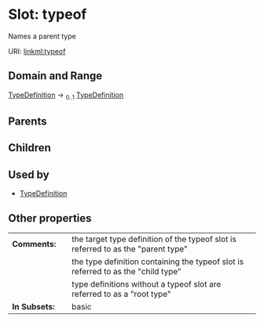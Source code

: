 
# Slot: typeof


Names a parent type

URI: [linkml:typeof](https://w3id.org/linkml/typeof)


## Domain and Range

[TypeDefinition](TypeDefinition.md) &#8594;  <sub>0..1</sub> [TypeDefinition](TypeDefinition.md)

## Parents


## Children


## Used by

 * [TypeDefinition](TypeDefinition.md)

## Other properties

|  |  |  |
| --- | --- | --- |
| **Comments:** | | the target type definition of the typeof slot is referred to as the "parent type" |
|  | | the type definition containing the typeof slot is referred to as the "child type" |
|  | | type definitions without a typeof slot are referred to as a "root type" |
| **In Subsets:** | | basic |

